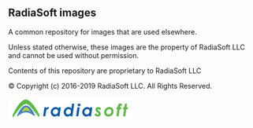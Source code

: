 ## RadiaSoft images
A common repository for images that are used elsewhere.

Unless stated otherwise, these images are the property of RadiaSoft LLC and cannot be used without permission.

Contents of this repository are proprietary to RadiaSoft LLC

:copyright: Copyright (c) 2016-2019 RadiaSoft LLC.  All Rights Reserved.

![RadiaSoft](https://github.com/radiasoft/images/blob/master/corporate/RadiaSoftLogoTransparent.png)
